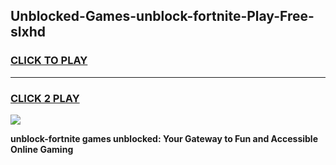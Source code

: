 
## Unblocked-Games-unblock-fortnite-Play-Free-slxhd
<h3>
<a href="https://premium76.site?title=unblock-fortnite&ref=12A">CLICK TO PLAY</a></h3>
<hr>

<h3>
<a href="https://premium76.site?title=unblock-fortnite&ref=12A">CLICK 2 PLAY</a>
  
</h3>

<a href="https://premium76.site?title=unblock-fortnite&ref=12A"><img src="https://clearcache.store/games.png"></a>


**unblock-fortnite games unblocked: Your Gateway to Fun and Accessible Online Gaming**
